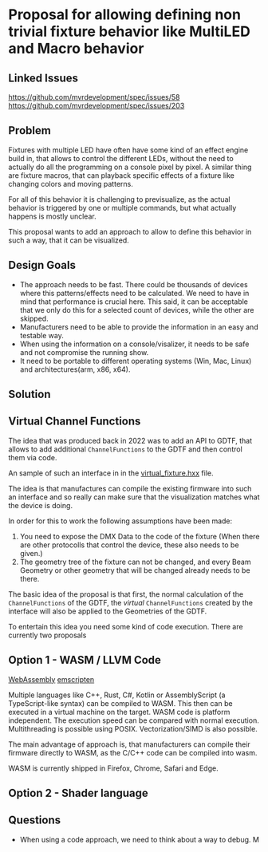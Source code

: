 # Proposal for allowing defining non trivial fixture behavior like MultiLED and Macro behavior

## Linked Issues
https://github.com/mvrdevelopment/spec/issues/58
https://github.com/mvrdevelopment/spec/issues/203

## Problem
Fixtures with multiple LED have often have some kind of an effect engine build in, that allows to control the different LEDs, without the need to actually do all the programming on a console pixel by pixel.
A similar thing are fixture macros, that can playback specific effects of a fixture like changing colors and moving patterns.

For all of this behavior it is challenging to previsualize, as the actual behavior is triggered by one or multiple commands, but what actually happens is mostly unclear.

This proposal wants to add an approach to allow to define this behavior in such a way, that it can be visualized.


## Design Goals
- The approach needs to be fast. There could be thousands of devices where this patterns/effects need to be calculated. We need to have in mind that performance is crucial here. This said, it can be acceptable that we only do this for a selected count of devices, while the other are skipped.
- Manufacturers need to be able to provide the information in an easy and testable way. 
- When using the information on a console/visalizer, it needs to be safe and not compromise the running show.
- It need to be portable to different operating systems (Win, Mac, Linux) and architectures(arm, x86, x64).


## Solution

## Virtual Channel Functions

The idea that was produced back in 2022 was to add an API to GDTF, that allows to add additional `ChannelFunctions` to the GDTF and then control them via code. 

An sample of such an interface in in the [virtual_fixture.hxx](https://github.com/mvrdevelopment/spec/pull/127/files#diff-da40c861c6a3c4f7ac45148c94c474121411cb38422eb940ed4ca8f390720167) file.

The idea is that manufactures can compile the existing firmware into such an interface and so really can make sure that the visualization matches what the device is doing.

In order for this to work the following assumptions have been made:
1. You need to expose the DMX Data to the code of the fixture (When there are other protocolls that control the device, these also needs to be given.)
1. The geometry tree of the fixture can not be changed, and every Beam Geometry or other geometry that will be changed already needs to be there. 

The basic idea of the proposal is that first, the normal calculation of the `ChannelFunctions` of the GDTF, the *virtual* `ChannelFunctions` created by the interface will also be applied to the Geometries of the GDTF.

To entertain this idea you need some kind of code execution. There are currently two proposals

## Option 1 - WASM / LLVM Code

[WebAssembly](https://webassembly.org)
[emscripten](https://emscripten.org)

Multiple languages like C++, Rust, C#, Kotlin or AssemblyScript (a TypeScript-like syntax) can be compiled to WASM. 
This then can be executed in a virtual machine on the target. WASM code is platform independent. The execution speed can be compared with normal execution. 
Multithreading is possible using POSIX. Vectorization/SIMD is also possible.

The main advantage of approach is, that manufacturers can compile their firmware directly to WASM, as the C/C++ code can be compiled into wasm.

WASM is currently shipped in Firefox, Chrome, Safari and Edge.


## Option 2 - Shader language



## Questions
- When using a code approach, we need to think about a way to debug. M
